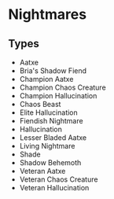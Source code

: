 # Nightmares
## Types
* Aatxe
* Bria's Shadow Fiend
* Champion Aatxe
* Champion Chaos Creature
* Champion Hallucination
* Chaos Beast
* Elite Hallucination
* Fiendish Nightmare
* Hallucination
* Lesser Bladed Aatxe
* Living Nightmare
* Shade
* Shadow Behemoth
* Veteran Aatxe
* Veteran Chaos Creature
* Veteran Hallucination
